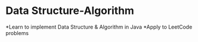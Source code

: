 # Data Structure-Algorithm

*Learn to implement Data Structure & Algorithm in Java
*Apply to LeetCode problems
